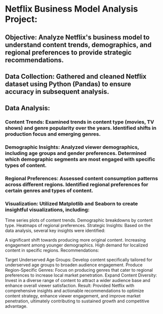 # Netflix Business Model Analysis Project:

## Objective: Analyze Netflix's business model to understand content trends, demographics, and regional preferences to provide strategic recommendations.

## Data Collection: Gathered and cleaned Netflix dataset using Python (Pandas) to ensure accuracy in subsequent analysis.

## Data Analysis:

### Content Trends: Examined trends in content type (movies, TV shows) and genre popularity over the years. Identified shifts in production focus and emerging genres.
### Demographic Insights: Analyzed viewer demographics, including age groups and gender preferences. Determined which demographic segments are most engaged with specific types of content.
### Regional Preferences: Assessed content consumption patterns across different regions. Identified regional preferences for certain genres and types of content.
### Visualization: Utilized Matplotlib and Seaborn to create insightful visualizations, including:

Time series plots of content trends.
Demographic breakdowns by content type.
Heatmaps of regional preferences.
Strategic Insights: Based on the data analysis, several key insights were identified:

A significant shift towards producing more original content.
Increasing engagement among younger demographics.
High demand for localized content in specific regions.
Recommendations:

Target Underserved Age Groups: Develop content specifically tailored for underserved age groups to broaden audience engagement.
Produce Region-Specific Genres: Focus on producing genres that cater to regional preferences to increase local market penetration.
Expand Content Diversity: Invest in a diverse range of content to attract a wider audience base and enhance overall viewer satisfaction.
Result: Provided Netflix with comprehensive insights and actionable recommendations to optimize content strategy, enhance viewer engagement, and improve market penetration, ultimately contributing to sustained growth and competitive advantage.
